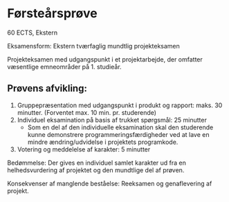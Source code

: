 # Førsteårsprøve 
60 ECTS, Ekstern

Eksamensform: Ekstern tværfaglig mundtlig projekteksamen

Projekteksamen med udgangspunkt i et projektarbejde, der omfatter væsentlige emneområder på 1. studieår. 

## Prøvens afvikling: 

1.	Gruppepræsentation med udgangspunkt i produkt og rapport: maks. 30 minutter. (Forventet max. 10 min. pr. studerende)
2.	Individuel eksamination på basis af trukket spørgsmål: 25 minutter
	-	Som en del af den individuelle eksamination skal den studerende kunne demonstrere programmeringsfærdigheder ved at lave en mindre ændring/udvidelse i projektets programkode. 
3. Votering og meddelelse af karakter: 5 minutter

Bedømmelse: Der gives en individuel samlet karakter ud fra en helhedsvurdering af projektet og den mundtlige del af prøven.

Konsekvenser af manglende beståelse: 
Reeksamen og genaflevering af projekt. 
